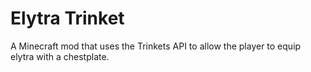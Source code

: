 # Elytra Trinket
A Minecraft mod that uses the Trinkets API to allow the player to equip elytra with a chestplate.
